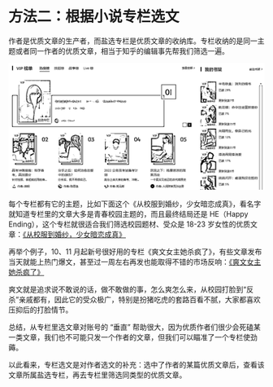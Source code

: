 # 方法二：根据小说专栏选文

作者是优质文章的生产者，而盐选专栏是优质文章的收纳库。专栏收纳的是同一主题或者同一作者的优质文章，相当于知乎的编辑事先帮我们筛选一遍。

![](img/abb3157826cebe2c7118c9cf20330019.png)

每个专栏都有它的主题，比如下面这个《从校服到婚纱，少女暗恋成真》，看名字就知道专栏里的文章大多是青春校园主题的，而且最终结局还是 HE（Happy Ending），这个专栏就很适合我们筛选校园题材、受众是 18-23 岁女性的优质文章：[《](https://www.zhihu.com/xen/market/remix/paid_column/1487036003281625088)[从校服到婚纱，少女暗恋成真](https://www.zhihu.com/xen/market/remix/paid_column/1487036003281625088)[》](https://www.zhihu.com/xen/market/remix/paid_column/1487036003281625088)

再举个例子，10、11 月起新号很好用的专栏《爽文女主她杀疯了》，有些文章发布当天就能上热门爆文，甚至过一周左右再发也能取得不错的市场反响：[《爽文女主她杀疯了》](https://www.zhihu.com/xen/market/remix/paid_column/1572960807180226560)

爽文就是追求说不敢说的话，做不敢做的事，怎么爽怎么来，从校园打脸到“反杀”亲戚都有，因此它的受众极广，特别是扮猪吃虎的套路百看不腻，大家都喜欢压抑后的打脸情节。

总结，从专栏里选文章对账号的 “垂直” 帮助很大，因为优质作者们很少会死磕某一类文章，我们也不可能只发一个作者的文章，但我们可以瞄准了一个专栏使劲薅。

以此看来，专栏选文是对作者选文的补充：选中了作者的某篇优质文章后，查看该文章所属盐选专栏，再去专栏里筛选同类型的优质文章。